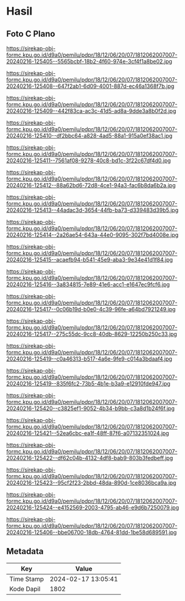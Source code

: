 # Hasil

## Foto C Plano

https://sirekap-obj-formc.kpu.go.id/d9a0/pemilu/pdpr/18/12/06/20/07/1812062007007-20240216-125405--5565bcbf-18b2-4f60-974e-3cf4f1a8be02.jpg

https://sirekap-obj-formc.kpu.go.id/d9a0/pemilu/pdpr/18/12/06/20/07/1812062007007-20240216-125408--647f2ab1-6d09-4001-887d-ec46a1368f7b.jpg

https://sirekap-obj-formc.kpu.go.id/d9a0/pemilu/pdpr/18/12/06/20/07/1812062007007-20240216-125409--442f83ca-ac3c-41d5-ad8a-9dde3a8b0f2d.jpg

https://sirekap-obj-formc.kpu.go.id/d9a0/pemilu/pdpr/18/12/06/20/07/1812062007007-20240216-125410--df2bbc64-a828-4ad5-88a1-915a0ef38ac1.jpg

https://sirekap-obj-formc.kpu.go.id/d9a0/pemilu/pdpr/18/12/06/20/07/1812062007007-20240216-125411--7561af08-9278-40c8-bd1c-3f22c67df4d0.jpg

https://sirekap-obj-formc.kpu.go.id/d9a0/pemilu/pdpr/18/12/06/20/07/1812062007007-20240216-125412--88a62bd6-72d8-4ce1-94a3-fac6b8da6b2a.jpg

https://sirekap-obj-formc.kpu.go.id/d9a0/pemilu/pdpr/18/12/06/20/07/1812062007007-20240216-125413--44adac3d-3654-44fb-ba73-d339483d39b5.jpg

https://sirekap-obj-formc.kpu.go.id/d9a0/pemilu/pdpr/18/12/06/20/07/1812062007007-20240216-125414--2a26ae54-643a-44e0-9095-302f7bd4008e.jpg

https://sirekap-obj-formc.kpu.go.id/d9a0/pemilu/pdpr/18/12/06/20/07/1812062007007-20240216-125415--acaefb94-b541-45e9-aba3-9e34e41d1f84.jpg

https://sirekap-obj-formc.kpu.go.id/d9a0/pemilu/pdpr/18/12/06/20/07/1812062007007-20240216-125416--3a834815-7e89-41e6-acc1-e1647ec9fcf6.jpg

https://sirekap-obj-formc.kpu.go.id/d9a0/pemilu/pdpr/18/12/06/20/07/1812062007007-20240216-125417--0c06b19d-b0e0-4c39-96fe-a64bd7921249.jpg

https://sirekap-obj-formc.kpu.go.id/d9a0/pemilu/pdpr/18/12/06/20/07/1812062007007-20240216-125417--275c55dc-9cc8-40db-8629-12250b250c33.jpg

https://sirekap-obj-formc.kpu.go.id/d9a0/pemilu/pdpr/18/12/06/20/07/1812062007007-20240216-125419--c0a46313-b517-4a6e-9fe9-c014a3bdaaf4.jpg

https://sirekap-obj-formc.kpu.go.id/d9a0/pemilu/pdpr/18/12/06/20/07/1812062007007-20240216-125419--835f6fc2-73b5-4b1e-b3a9-e12910fde947.jpg

https://sirekap-obj-formc.kpu.go.id/d9a0/pemilu/pdpr/18/12/06/20/07/1812062007007-20240216-125420--c3825ef1-9052-4b34-b9bb-c3a8d1b24f6f.jpg

https://sirekap-obj-formc.kpu.go.id/d9a0/pemilu/pdpr/18/12/06/20/07/1812062007007-20240216-125421--52ea6cbc-ea1f-48ff-87f6-a07132351024.jpg

https://sirekap-obj-formc.kpu.go.id/d9a0/pemilu/pdpr/18/12/06/20/07/1812062007007-20240216-125422--df62c04b-4132-4df8-bab9-803b3fedbeff.jpg

https://sirekap-obj-formc.kpu.go.id/d9a0/pemilu/pdpr/18/12/06/20/07/1812062007007-20240216-125423--95cf2f23-2bbd-48da-890d-1ce8036bca9a.jpg

https://sirekap-obj-formc.kpu.go.id/d9a0/pemilu/pdpr/18/12/06/20/07/1812062007007-20240216-125424--e4152569-2003-4795-ab46-e9d6b7250079.jpg

https://sirekap-obj-formc.kpu.go.id/d9a0/pemilu/pdpr/18/12/06/20/07/1812062007007-20240216-125406--bbe06700-18db-4764-81dd-1be58d689591.jpg


## Metadata

| Key        | Value               |
| ---------- | ------------------- |
| Time Stamp | 2024-02-17 13:05:41 |
| Kode Dapil | 1802                |



